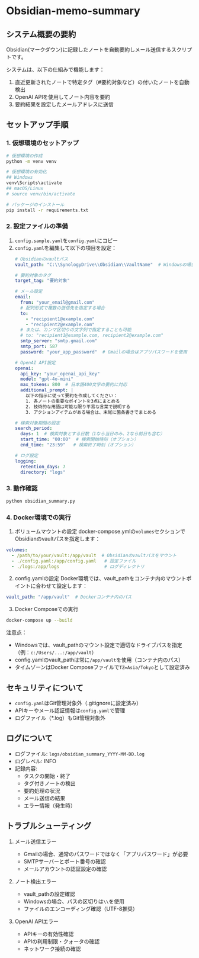 # Obsidian-memo-summary

## システム概要の要約

Obsidian(マークダウン)に記録したノートを自動要約しメール送信するスクリプトです。

システムは、以下の仕組みで機能します：

1. 直近更新されたノートで特定タグ（#要約対象など）の付いたノートを自動検出
2. OpenAI APIを使用してノート内容を要約
3. 要約結果を設定したメールアドレスに送信

## セットアップ手順

### 1. 仮想環境のセットアップ
```bash
# 仮想環境の作成
python -m venv venv

# 仮想環境の有効化
## Windows
venv\Scripts\activate
## macOS/Linux
# source venv/bin/activate

# パッケージのインストール
pip install -r requirements.txt
```

### 2. 設定ファイルの準備
1. `config.sample.yaml`を`config.yaml`にコピー
2. `config.yaml`を編集して以下の項目を設定：
   ```yaml
   # Obsidianのvaultパス
   vault_path: "C:\\SynologyDrive\\Obsidian\\VaultName"  # Windowsの場合

   # 要約対象のタグ
   target_tag: "要約対象"

   # メール設定
   email:
     from: "your_email@gmail.com"
     # 配列形式で複数の送信先を指定する場合
     to:
       - "recipient1@example.com"
       - "recipient2@example.com"
     # または、カンマ区切りの文字列で指定することも可能
     # to: "recipient1@example.com, recipient2@example.com"
     smtp_server: "smtp.gmail.com"
     smtp_port: 587
     password: "your_app_password"  # Gmailの場合はアプリパスワードを使用

   # OpenAI API設定
   openai:
     api_key: "your_openai_api_key"
     model: "gpt-4o-mini"
     max_tokens: 800  # 日本語400文字の要約に対応
     additional_prompt: |
       以下の指示に従って要約を作成してください：
       1. 各ノートの重要なポイントを3点にまとめる
       2. 技術的な用語は可能な限り平易な言葉で説明する
       3. アクションアイテムがある場合は、末尾に箇条書きでまとめる

   # 検索対象期間の設定
   search_period:
     days: 1  # 検索対象とする日数（1なら当日のみ、2なら前日も含む）
     start_time: "00:00"  # 検索開始時刻（オプション）
     end_time: "23:59"   # 検索終了時刻（オプション）

   # ログ設定
   logging:
     retention_days: 7
     directory: "logs"
   ```

### 3. 動作確認
```bash
python obsidian_summary.py
```

### 4. Docker環境での実行

1. ボリュームマウントの設定
docker-compose.ymlの`volumes`セクションでObsidianのvaultパスを指定します：
```yaml
volumes:
  - /path/to/your/vault:/app/vault  # Obsidianのvaultパスをマウント
  - ./config.yaml:/app/config.yaml   # 設定ファイル
  - ./logs:/app/logs                 # ログディレクトリ
```

2. config.yamlの設定
Docker環境では、vault_pathをコンテナ内のマウントポイントに合わせて設定します：
```yaml
vault_path: "/app/vault"  # Dockerコンテナ内のパス
```

3. Docker Composeでの実行
```bash
docker-compose up --build
```

注意点：
- Windowsでは、vault_pathのマウント設定で適切なドライブパスを指定（例：`c:/Users/...:/app/vault`）
- config.yamlのvault_pathは常に`/app/vault`を使用（コンテナ内のパス）
- タイムゾーンはDocker Composeファイルで`TZ=Asia/Tokyo`として設定済み

## セキュリティについて

- `config.yaml`はGit管理対象外（.gitignoreに設定済み）
- APIキーやメール認証情報は`config.yaml`で管理
- ログファイル（*.log）もGit管理対象外

## ログについて

- ログファイル: `logs/obsidian_summary_YYYY-MM-DD.log`
- ログレベル: INFO
- 記録内容:
  - タスクの開始・終了
  - タグ付きノートの検出
  - 要約処理の状況
  - メール送信の結果
  - エラー情報（発生時）

## トラブルシューティング

1. メール送信エラー
   - Gmailの場合、通常のパスワードではなく「アプリパスワード」が必要
   - SMTPサーバーとポート番号の確認
   - メールアカウントの認証設定の確認

2. ノート検出エラー
   - vault_pathの設定確認
   - Windowsの場合、パスの区切りは`\\`を使用
   - ファイルのエンコーディング確認（UTF-8推奨）

3. OpenAI APIエラー
   - APIキーの有効性確認
   - APIの利用制限・クォータの確認
   - ネットワーク接続の確認

